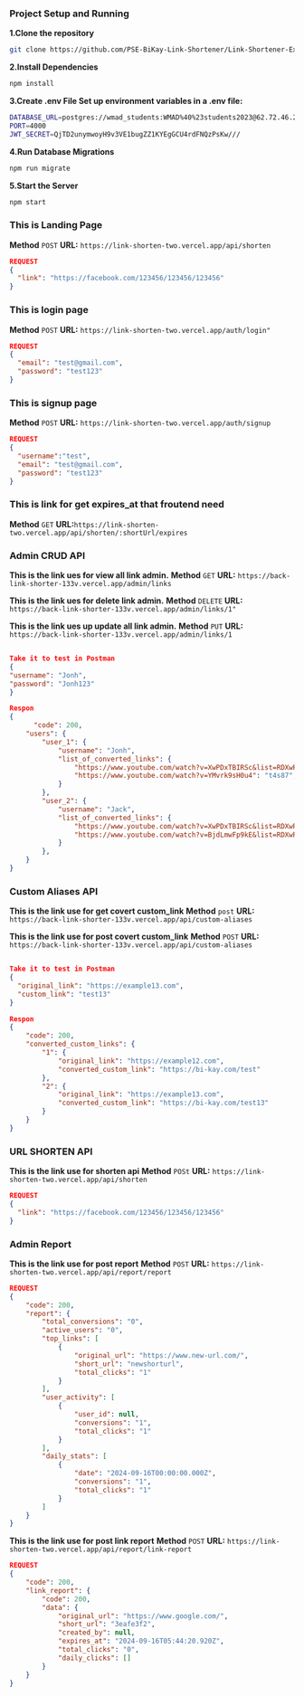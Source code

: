 ### Project Setup and Running
**1.Clone the repository**
```bash
git clone https://github.com/PSE-BiKay-Link-Shortener/Link-Shortener-Express.git
```
**2.Install Dependencies**
```bash
npm install
```
**3.Create .env File Set up environment variables in a .env file:**
```bash
DATABASE_URL=postgres://wmad_students:WMAD%40%23students2023@62.72.46.248:5432/pbls
PORT=4000
JWT_SECRET=QjTD2unymwoyH9v3VE1bugZZ1KYEgGCU4rdFNQzPsKw///
```
**4.Run Database Migrations**
```bash
npm run migrate
```
**5.Start the Server**
```bash
npm start
```

### This is Landing Page
**Method** `POST`
**URL:** `https://link-shorten-two.vercel.app/api/shorten`
```json
REQUEST
{
  "link": "https://facebook.com/123456/123456/123456"
}
```

### This is login page
**Method** `POST`
**URL:** `https://link-shorten-two.vercel.app/auth/login"`
```json
REQUEST
{
  "email": "test@gmail.com",
  "password": "test123"
}
```

### This is signup page
**Method** `POST`
**URL:** `https://link-shorten-two.vercel.app/auth/signup`
```json
REQUEST
{
  "username":"test",
  "email": "test@gmail.com",
  "password": "test123"
}
```

### This is link for get expires_at that froutend need
**Method** `GET`
**URL:**`https://link-shorten-two.vercel.app/api/shorten/:shortUrl/expires`


### Admin CRUD API

**This is the link ues for view all link admin.**
**Method** `GET`
**URL:** `https://back-link-shorter-133v.vercel.app/admin/links`


**This is the link ues for delete link admin.**
**Method** `DELETE`
**URL:** `https://back-link-shorter-133v.vercel.app/admin/links/1"`

**This is the link ues up update all link admin.**
**Method** `PUT`
**URL:** `https://back-link-shorter-133v.vercel.app/admin/links/1`

```json

Take it to test in Postman
{
"username": "Jonh",
"password": "Jonh123"
}

Respon
{
      "code": 200,
    "users": {
        "user_1": {
            "username": "Jonh",
            "list_of_converted_links": {
                "https://www.youtube.com/watch?v=XwPDxTBIRSc&list=RDXwPDxTBIRSc&start_radio=1": "i4agj",
                "https://www.youtube.com/watch?v=YMvrk9sH0u4": "t4s87",
            }
        },
        "user_2": {
            "username": "Jack",
            "list_of_converted_links": {
                "https://www.youtube.com/watch?v=XwPDxTBIRSc&list=RDXwPDxTBIRSc&start_radio=1": "https://short.ly/0g9w8",
                "https://www.youtube.com/watch?v=BjdLmwFp9kE&list=RDXwPDxTBIRSc&index=5": "https://short.ly/khwdh"
            }
        },
    }
}
```


### Custom Aliases API

**This is the link use for get covert custom_link**
**Method** `post`
**URL:** `https://back-link-shorter-133v.vercel.app/api/custom-aliases`

**This is the link use for post covert custom_link**
**Method** `POST`
**URL:** `https://back-link-shorter-133v.vercel.app/api/custom-aliases`


```json

Take it to test in Postman
{
  "original_link": "https://example13.com",
  "custom_link": "test13"
}

Respon
{
    "code": 200,
    "converted_custom_links": {
        "1": {
            "original_link": "https://example12.com",
            "converted_custom_link": "https://bi-kay.com/test"
        },
        "2": {
            "original_link": "https://example13.com",
            "converted_custom_link": "https://bi-kay.com/test13"
        }
    }
}
```

### URL SHORTEN API

**This is the link use for shorten api**
**Method** `POSt`
**URL:** `https://link-shorten-two.vercel.app/api/shorten`
```json
REQUEST
{
  "link": "https://facebook.com/123456/123456/123456"
}
```
### Admin Report
**This is the link use for post report**
**Method** `POST`
**URL:** `https://link-shorten-two.vercel.app/api/report/report`
```json
REQUEST
{
    "code": 200,
    "report": {
        "total_conversions": "0",
        "active_users": "0",
        "top_links": [
            {
                "original_url": "https://www.new-url.com/",
                "short_url": "newshorturl",
                "total_clicks": "1"
            }
        ],
        "user_activity": [
            {
                "user_id": null,
                "conversions": "1",
                "total_clicks": "1"
            }
        ],
        "daily_stats": [
            {
                "date": "2024-09-16T00:00:00.000Z",
                "conversions": "1",
                "total_clicks": "1"
            }
        ]
    }
}

```
**This is the link use for post link report**
**Method** `POST`
**URL:** `https://link-shorten-two.vercel.app/api/report/link-report`
```json
REQUEST
{
    "code": 200,
    "link_report": {
        "code": 200,
        "data": {
            "original_url": "https://www.google.com/",
            "short_url": "3eafe3f2",
            "created_by": null,
            "expires_at": "2024-09-16T05:44:20.920Z",
            "total_clicks": "0",
            "daily_clicks": []
        }
    }
}
```
